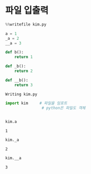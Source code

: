 # 파일 입출력


```python
%%writefile kim.py

a = 1
_a = 2
__a = 3

def b():
    return 1

def _b():
    return 2

def __b():
    return 3
```

    Writing kim.py
    


```python
import kim     # 파일을 임포트
                # python은 파일도 객체
            
```


```python
kim.a
```




    1




```python
kim._a
```




    2




```python
kim.__a
```




    3




```python

```

